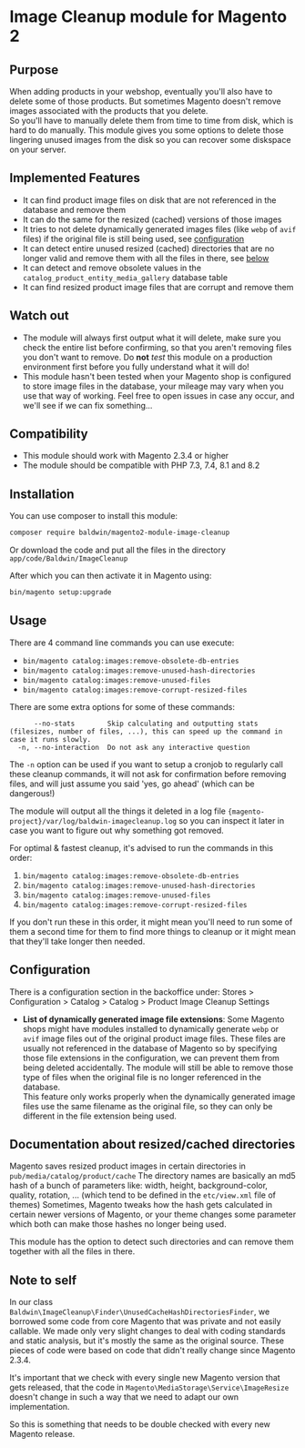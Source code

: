 # Image Cleanup module for Magento 2

## Purpose

When adding products in your webshop, eventually you'll also have to delete some of those products.
But sometimes Magento doesn't remove images associated with the products that you delete.  
So you'll have to manually delete them from time to time from disk, which is hard to do manually.
This module gives you some options to delete those lingering unused images from the disk so you can recover some diskspace on your server.

## Implemented Features

- It can find product image files on disk that are not referenced in the database and remove them
- It can do the same for the resized (cached) versions of those images
- It tries to not delete dynamically generated images files (like `webp` of `avif` files) if the original file is still being used, see [configuration](#configuration)
- It can detect entire unused resized (cached) directories that are no longer valid and remove them with all the files in there, see [below](#documentation-about-resizedcached-directories)
- It can detect and remove obsolete values in the `catalog_product_entity_media_gallery` database table
- It can find resized product image files that are corrupt and remove them

## Watch out

- The module will always first output what it will delete, make sure you check the entire list before confirming, so that you aren't removing files you don't want to remove. Do **not** _test_ this module on a production environment first before you fully understand what it will do!
- This module hasn't been tested when your Magento shop is configured to store image files in the database, your mileage may vary when you use that way of working. Feel free to open issues in case any occur, and we'll see if we can fix something...

## Compatibility

- This module should work with Magento 2.3.4 or higher
- The module should be compatible with PHP 7.3, 7.4, 8.1 and 8.2

## Installation

You can use composer to install this module:

```sh
composer require baldwin/magento2-module-image-cleanup
```

Or download the code and put all the files in the directory `app/code/Baldwin/ImageCleanup`

After which you can then activate it in Magento using:

```sh
bin/magento setup:upgrade
```

## Usage

There are 4 command line commands you can use execute:

- `bin/magento catalog:images:remove-obsolete-db-entries`
- `bin/magento catalog:images:remove-unused-hash-directories`
- `bin/magento catalog:images:remove-unused-files`
- `bin/magento catalog:images:remove-corrupt-resized-files`

There are some extra options for some of these commands:

```
      --no-stats        Skip calculating and outputting stats (filesizes, number of files, ...), this can speed up the command in case it runs slowly.
  -n, --no-interaction  Do not ask any interactive question
```

The `-n` option can be used if you want to setup a cronjob to regularly call these cleanup commands, it will not ask for confirmation before removing files, and will just assume you said 'yes, go ahead' (which can be dangerous!)

The module will output all the things it deleted in a log file `{magento-project}/var/log/baldwin-imagecleanup.log` so you can inspect it later in case you want to figure out why something got removed.

For optimal & fastest cleanup, it's advised to run the commands in this order:

1. `bin/magento catalog:images:remove-obsolete-db-entries`
2. `bin/magento catalog:images:remove-unused-hash-directories`
3. `bin/magento catalog:images:remove-unused-files`
4. `bin/magento catalog:images:remove-corrupt-resized-files`

If you don't run these in this order, it might mean you'll need to run some of them a second time for them to find more things to cleanup or it might mean that they'll take longer then needed.


## Configuration

There is a configuration section in the backoffice under: Stores > Configuration > Catalog > Catalog > Product Image Cleanup Settings

- **List of dynamically generated image file extensions**: Some Magento shops might have modules installed to dynamically generate `webp` or `avif` image files out of the original product image files. These files are usually not referenced in the database of Magento so by specifying those file extensions in the configuration, we can prevent them from being deleted accidentally. The module will still be able to remove those type of files when the original file is no longer referenced in the database.  
This feature only works properly when the dynamically generated image files use the same filename as the original file, so they can only be different in the file extension being used.

## Documentation about resized/cached directories

Magento saves resized product images in certain directories in `pub/media/catalog/product/cache`
The directory names are basically an md5 hash of a bunch of parameters like: width, height, background-color, quality, rotation, ... (which tend to be defined in the `etc/view.xml` file of themes)
Sometimes, Magento tweaks how the hash gets calculated in certain newer versions of Magento, or your theme changes some parameter which both can make those hashes no longer being used.

This module has the option to detect such directories and can remove them together with all the files in there.

## Note to self

In our class `Baldwin\ImageCleanup\Finder\UnusedCacheHashDirectoriesFinder`, we borrowed some code from core Magento that was private and not easily callable. We made only very slight changes to deal with coding standards and static analysis, but it's mostly the same as the original source. These pieces of code were based on code that didn't really change since Magento 2.3.4.

It's important that we check with every single new Magento version that gets released, that the code in `Magento\MediaStorage\Service\ImageResize` doesn't change in such a way that we need to adapt our own implementation.

So this is something that needs to be double checked with every new Magento release.

